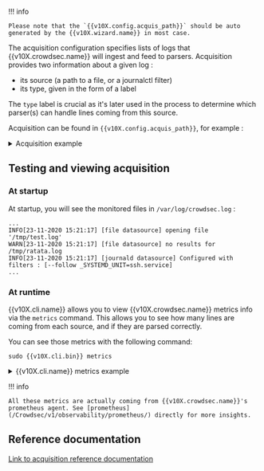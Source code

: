 !!! info 

    Please note that the `{{v10X.config.acquis_path}}` should be auto generated by the {{v10X.wizard.name}} in most case.

The acquisition configuration specifies lists of logs that {{v10X.crowdsec.name}} will ingest and feed to parsers.
Acquisition provides two information about a given log :

 - its source (a path to a file, or a journalctl filter)
 - its type, given in the form of a label

The `type` label is crucial as it's later used in the process to determine which parser(s) can handle lines coming from this source.

Acquisition can be found in `{{v10X.config.acquis_path}}`, for example :
<details>
  <summary>Acquisition example</summary>
```yaml
filenames:
  - /var/log/nginx/access*.log
  - /var/log/nginx/error.log
labels:
  type: nginx
---
filenames:
  - /var/log/auth.log
labels:
  type: syslog
---
journalctl_filter:
 - "_SYSTEMD_UNIT=ssh.service"
labels:
  type: syslog
```
</details>


## Testing and viewing acquisition

### At startup

At startup, you will see the monitored files in `/var/log/crowdsec.log` :

```
...
INFO[23-11-2020 15:21:17] [file datasource] opening file '/tmp/test.log' 
WARN[23-11-2020 15:21:17] [file datasource] no results for /tmp/ratata.log 
INFO[23-11-2020 15:21:17] [journald datasource] Configured with filters : [--follow _SYSTEMD_UNIT=ssh.service] 
...
```

### At runtime

{{v10X.cli.name}} allows you to view {{v10X.crowdsec.name}} metrics info via the `metrics` command.
This allows you to see how many lines are coming from each source, and if they are parsed correctly.

You can see those metrics with the following command:
```
sudo {{v10X.cli.bin}} metrics
```


<details>
  <summary>{{v10X.cli.name}} metrics example</summary>

```bash
$ sudo {{v10X.cli.bin}} metrics
...
...
INFO[0000] Acquisition Metrics:     
+--------------------------------------+------------+--------------+----------------+------------------------+
|                SOURCE                | LINES READ | LINES PARSED | LINES UNPARSED | LINES POURED TO BUCKET |
+--------------------------------------+------------+--------------+----------------+------------------------+
| /tmp/test.log                        |         10 |           10 | -              |                     11 |
| journalctl-_SYSTEMD_UNIT=ssh.service |         36 |           12 |             24 |                     17 |
+--------------------------------------+------------+--------------+----------------+------------------------+
...
...
```

</details>


!!! info

    All these metrics are actually coming from {{v10X.crowdsec.name}}'s prometheus agent. See [prometheus](/Crowdsec/v1/observability/prometheus/) directly for more insights.


## Reference documentation

[Link to acquisition reference documentation](/Crowdsec/v1/references/acquisition/)

